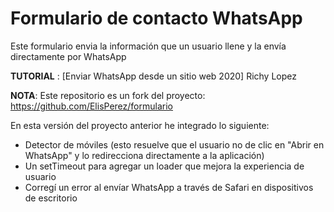 # Formulario de contacto WhatsApp
Este formulario envia la información que un usuario llene y la envía directamente por WhatsApp

**TUTORIAL** : [Enviar WhatsApp desde un sitio web 2020] Richy Lopez 

**NOTA**: Este repositorio es un fork del proyecto: https://github.com/ElisPerez/formulario

En esta versión del proyecto anterior he integrado lo siguiente: 

* Detector de móviles (esto resuelve que el usuario no de clic en "Abrir en WhatsApp" y lo redirecciona directamente a la aplicación)
* Un setTimeout para agregar un loader que mejora la experiencia de usuario
* Corregí un error al envíar WhatsApp a través de Safari en dispositivos de escritorio
